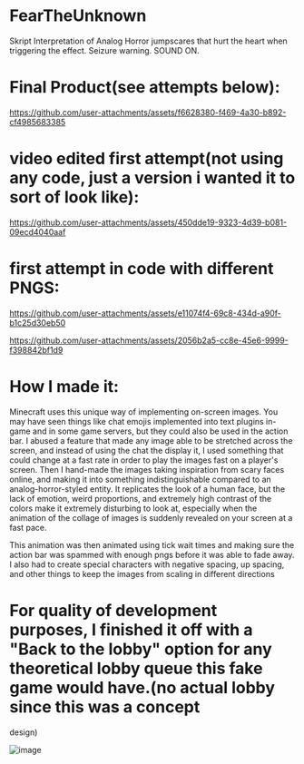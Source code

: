 # FearTheUnknown
Skript Interpretation of Analog Horror jumpscares that hurt the heart when triggering the effect. Seizure warning. SOUND ON.


# Final Product(see attempts below):
https://github.com/user-attachments/assets/f6628380-f469-4a30-b892-cf4985683385


# video edited first attempt(not using any code, just a version i wanted it to sort of look like):



https://github.com/user-attachments/assets/450dde19-9323-4d39-b081-09ecd4040aaf



# first attempt in code with different PNGS:

https://github.com/user-attachments/assets/e11074f4-69c8-434d-a90f-b1c25d30eb50


https://github.com/user-attachments/assets/2056b2a5-cc8e-45e6-9999-f398842bf1d9



# How I made it:

Minecraft uses this unique way of implementing on-screen images. You may have seen things like chat emojis implemented into text plugins in-game and in some game servers,
but they could also be used in the action bar. I abused a feature that made any image able to be stretched across the screen, and instead of using the chat the display it,
I used something that could change at a fast rate in order to play the images fast on a player's screen. Then I hand-made the images taking inspiration from scary faces online, and making it
into something indistinguishable compared to an analog-horror-styled entity. It replicates the look of a human face, but the lack of emotion, weird proportions, and extremely
high contrast of the colors make it extremely disturbing to look at, especially when the animation of the collage of images is suddenly revealed on your screen at a
fast pace.

This animation was then animated using tick wait times and making sure the action bar was spammed with enough pngs before it was able to fade away. I also had to create special characters
with negative spacing, up spacing, and other things to keep the images from scaling in different directions


# For quality of development purposes, I finished it off with a "Back to the lobby" option for any theoretical lobby queue this fake game would have.(no actual lobby since this was a concept
design)

![image](https://github.com/user-attachments/assets/a800f1f1-5fa6-4612-87aa-434f1f81a42f)


